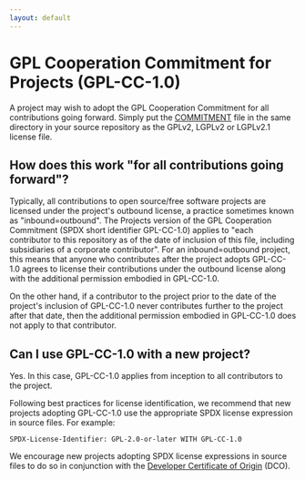 ```yaml
---
layout: default
---
```


# GPL Cooperation Commitment for Projects (GPL-CC-1.0)

A project may wish to adopt the GPL Cooperation Commitment for all
contributions going forward. Simply put the [COMMITMENT](https://raw.githubusercontent.com/gplcc/gplcc/master/Project/COMMITMENT)
file in the same directory in your source repository as the GPLv2, LGPLv2
or LGPLv2.1 license file.

## How does this work "for all contributions going forward"?

Typically, all contributions to open source/free software projects are
licensed under the project's outbound license, a practice sometimes
known as "inbound=outbound". The Projects version of the GPL
Cooperation Commitment (SPDX short identifier GPL-CC-1.0) applies to
"each contributor to this repository as of the date of inclusion of
this file, including subsidiaries of a corporate contributor".  For an
inbound=outbound project, this means that anyone who contributes after
the project adopts GPL-CC-1.0 agrees to license their contributions
under the outbound license along with the additional permission
embodied in GPL-CC-1.0.

On the other hand, if a contributor to the project prior to the date
of the project's inclusion of GPL-CC-1.0 never contributes further to
the project after that date, then the additional permission embodied
in GPL-CC-1.0 does not apply to that contributor.

## Can I use GPL-CC-1.0 with a new project?

Yes. In this case, GPL-CC-1.0 applies from inception to all
contributors to the project. 

Following best practices for license identification, we recommend that
new projects adopting GPL-CC-1.0 use the appropriate SPDX license
expression in source files. For example:

    SPDX-License-Identifier: GPL-2.0-or-later WITH GPL-CC-1.0

We encourage new projects adopting SPDX license expressions in source
files to do so in conjunction with the [Developer Certificate of
Origin](https://developercertificate.org/) (DCO).

